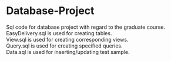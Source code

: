 # Database-Project
Sql code for database project with regard to the graduate course.\
EasyDelivery.sql is used for creating tables.\
View.sql is used for creating corresponding views.\
Query.sql is used for creating specified queries.\
Data.sql is used for inserting/updating test sample.

